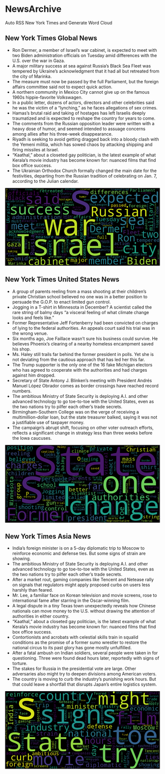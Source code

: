 # NewsArchive
Auto RSS New York Times and Generate Word Cloud

## New York Times Global News
* Ron Dermer, a member of Israel’s war cabinet, is expected to meet with two Biden administration officials on Tuesday amid differences with the U.S. over the war in Gaza.
* A major military success at sea against Russia’s Black Sea Fleet was tempered by Ukraine’s acknowledgment that it had all but retreated from the city of Marinka.
* The measure must now be passed by the full Parliament, but the foreign affairs committee said not to expect quick action.
* A northern community in Mexico City cannot give up on the famous 1960s hippie-favorite Volkswagen.
* In a public letter, dozens of actors, directors and other celebrities said he was the victim of a “lynching,” as he faces allegations of sex crimes.
* Hamas’s brutal raid and taking of hostages has left Israelis deeply traumatized and is expected to reshape the country for years to come.
* The comments from the Russian opposition leader were written with a heavy dose of humor, and seemed intended to assuage concerns among allies after his three-week disappearance.
* Riyadh is seeking to avoid getting dragged back into a bloody clash with the Yemeni militia, which has sowed chaos by attacking shipping and firing missiles at Israel.
* “Kaathal,” about a closeted gay politician, is the latest example of what Kerala’s movie industry has become known for: nuanced films that find box office success.
* The Ukrainian Orthodox Church formally changed the main date for the festivities, departing from the Russian tradition of celebrating on Jan. 7, according to the Julian calendar.

![Global](./global.png)
## New York Times United States News
* A group of parents reeling from a mass shooting at their children’s private Christian school believed no one was in a better position to persuade the G.O.P. to enact limited gun control.
* Jogging in a T-shirt in Minnesota in December? A scientist called the rare string of balmy days “a visceral feeling of what climate change looks and feels like.”
* Former Representative Jeff Fortenberry had been convicted on charges of lying to the federal authorities. An appeals court said his trial was in the wrong venue.
* Six months ago, Joe Faillace wasn’t sure his business could survive. He believes Phoenix’s clearing of a nearby homeless encampment saved his shop.
* Ms. Haley still trails far behind the former president in polls. Yet she is not deviating from the cautious approach that has led her this far.
* The Trump supporter is the only one of the 16 fake Michigan electors who has agreed to cooperate with the authorities and had charges against him dropped.
* Secretary of State Antony J. Blinken’s meeting with President Andrés Manuel López Obrador comes as border crossings have reached record numbers.
* The ambitious Ministry of State Security is deploying A.I. and other advanced technology to go toe-to-toe with the United States, even as the two nations try to pilfer each other’s trade secrets.
* Birmingham-Southern College was on the verge of receiving a multimillion-dollar loan, but the state treasurer balked, saying it was not a justifiable use of taxpayer money.
* The campaign’s abrupt shift, focusing on other voter outreach efforts, reflects a significant change in strategy less than three weeks before the Iowa caucuses.

![US](./usnews.png)
## New York Times Asia News
* India’s foreign minister is on a 5-day diplomatic trip to Moscow to reinforce economic and defense ties. But some signs of strain are showing.
* The ambitious Ministry of State Security is deploying A.I. and other advanced technology to go toe-to-toe with the United States, even as the two nations try to pilfer each other’s trade secrets.
* After a market rout, gaming companies like Tencent and Netease rally on signals that regulators might apply proposed curbs on users less harshly than feared.
* Mr. Lee, a familiar face on Korean television and movie screens, rose to international fame after starring in the Oscar-winning film.
* A legal dispute in a tiny Texas town unexpectedly reveals how Chinese nationals can move money to the U.S. without drawing the attention of authorities in either country.
* “Kaathal,” about a closeted gay politician, is the latest example of what Kerala’s movie industry has become known for: nuanced films that find box office success.
* Contortionists and acrobats with celestial skills train in squalid conditions as the promise of a former sumo wrestler to restore the national circus to its past glory has gone mostly unfulfilled.
* After a fatal ambush on Indian soldiers, several people were taken in for questioning. Three were found dead hours later, reportedly with signs of torture.
* The stakes for Russia in the presidential vote are large. Other adversaries also might try to deepen divisions among American voters.
* The country is moving to curb the industry’s punishing work hours. But that could leave a shortfall that disrupts Japan’s entire logistics system.

![Asian](./asian.png)
